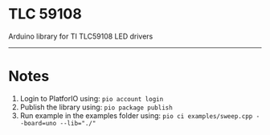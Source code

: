 # TLC 59108
Arduino library for TI TLC59108 LED drivers

---

# Notes

1. Login to PlatforIO using: `pio account login`
2. Publish the library using: `pio package publish `
3. Run example in the examples folder using: `pio ci examples/sweep.cpp --board=uno --lib="./"`
